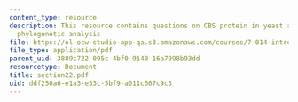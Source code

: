 ```yaml
---
content_type: resource
description: This resource contains questions on CBS protein in yeast and humans and
  phylogenetic analysis
file: https://ol-ocw-studio-app-qa.s3.amazonaws.com/courses/7-014-introductory-biology-spring-2005/ddf250a6e1a3e33c5bf9a011c667c9c3_section22.pdf
file_type: application/pdf
parent_uid: 3889c722-095c-4bf0-9140-16a7998b93dd
resourcetype: Document
title: section22.pdf
uid: ddf250a6-e1a3-e33c-5bf9-a011c667c9c3
---
```

